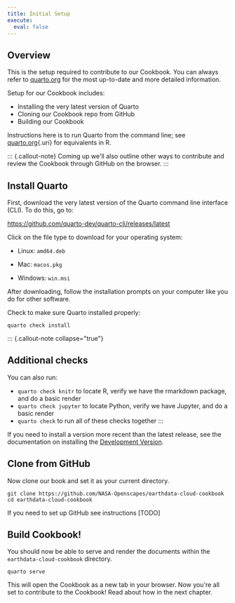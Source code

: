 ```yaml
---
title: Initial Setup
execute:
  eval: false
---
```


## Overview

This is the setup required to contribute to our Cookbook. You can always refer to [quarto.org](https://quarto.org) for the most up-to-date and more detailed information.

Setup for our Cookbook includes:

-   Installing the very latest version of Quarto
-   Cloning our Cookbook repo from GitHub
-   Building our Cookbook

Instructions here is to run Quarto from the command line; see [quarto.org](https://quarto.org){.uri} for equivalents in R.

::: {.callout-note}
Coming up we'll also outline other ways to contribute and review the Cookbook through GitHub on the browser.
:::

## Install Quarto

First, download the very latest version of the Quarto command line interface (CLI). To do this, go to:

<https://github.com/quarto-dev/quarto-cli/releases/latest>

Click on the file type to download for your operating system:

-   Linux: `amd64.deb`

-   Mac: `macos.pkg`

-   Windows: `win.msi`

After downloading, follow the installation prompts on your computer like you do for other software.

Check to make sure Quarto installed properly:

``` {.bash}
quarto check install 
```

::: {.callout-note collapse="true"}
## Additional checks

You can also run:

-   `quarto check knitr` to locate R, verify we have the rmarkdown package, and do a basic render
-   `quarto check jupyter` to locate Python, verify we have Jupyter, and do a basic render
-   `quarto check` to run all of these checks together
:::

If you need to install a version more recent than the latest release, see the documentation on installing the [Development Version](https://quarto.org/docs/getting-started/installation.html#development-version).

## Clone  from GitHub

Now clone our book and set it as your current directory.

``` {.bash}
git clone https://github.com/NASA-Openscapes/earthdata-cloud-cookbook 
cd earthdata-cloud-cookbook
```

If you need to set up GitHub see instructions [TODO]

## Build Cookbook!

You should now be able to serve and render the documents within the `earthdata-cloud-cookbook` directory.

``` {.bash}
quarto serve
```

This will open the Cookbook as a new tab in your browser. Now you're all set to contribute to the Cookbook! Read about how in the next chapter.
